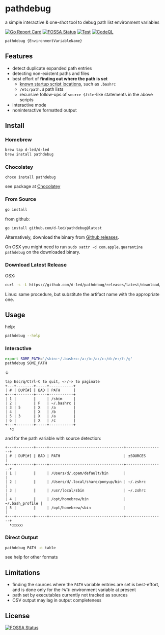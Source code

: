 # pathdebug

a simple interactive & one-shot tool to debug path list environment variables

[![Go Report Card](https://goreportcard.com/badge/github.com/d-led/pathdebug)](https://goreportcard.com/report/github.com/d-led/pathdebug)
[![FOSSA Status](https://app.fossa.com/api/projects/git%2Bgithub.com%2Fd-led%2Fpathdebug.svg?type=shield)](https://app.fossa.com/projects/git%2Bgithub.com%2Fd-led%2Fpathdebug?ref=badge_shield)
[![Test](https://github.com/d-led/pathdebug/actions/workflows/test.yml/badge.svg)](https://github.com/d-led/pathdebug/actions/workflows/test.yml)
[![CodeQL](https://github.com/d-led/pathdebug/actions/workflows/codeql.yml/badge.svg)](https://github.com/d-led/pathdebug/actions/workflows/codeql.yml)

```bash
pathdebug {EnvironmentVariableName}
```

## Features

- detect duplicate expanded path entries
- detecting non-existent paths and files
- best effort of **finding out where the path is set**
  - [known startup script locations](common/known_paths.go), such as `.bashrc`
  - `/etc/path.d` path lists
  - recursive follow-ups of `source $file`-like statements in the above scripts
- interactive mode
- noninteractive formatted output

## Install

### Homebrew

```bash
brew tap d-led/d-led
brew install pathdebug
```

### Chocolatey

```shell
choco install pathdebug
```

see package at [Chocolatey](https://community.chocolatey.org/packages/pathdebug)

### From Source

```bash
go install
```

from github:

```bash
go install github.com/d-led/pathdebug@latest
```

Alternatively, download the binary from [Github releases](https://github.com/d-led/pathdebug/releases/).

On OSX you might need to run `sudo xattr -d com.apple.quarantine pathdebug` on the downloaded binary.

### Download Latest Release

OSX:

```bash
curl -s -L https://github.com/d-led/pathdebug/releases/latest/download/pathdebug_Darwin_all.tar.gz | tar xvz - pathdebug
```

Linux: same procedure, but substitute the artifact name with the appropriate one.

## Usage

help:

```bash
pathdebug --help
```

### Interactive

```bash
export SOME_PATH='/sbin:~/.bashrc:/a:/b:/a:/c:/d:/e:/f:/g'
pathdebug SOME_PATH
```

&darr;

```text
tap Esc/q/Ctrl-C to quit, <-/-> to paginate
+---+--------+-----+-----------+
| # | DUP[#] | BAD | PATH      |
+---+--------+-----+-----------+
| 1 |        |     | /sbin     |
| 2 |        | F   | ~/.bashrc |
| 3 | 5      | X   | /a        |
| 4 |        | X   | /b        |
| 5 | 3      | X   | /a        |
| 6 |        | X   | /c        |
+---+--------+-----+-----------+
  •○
```

and for the path variable with source detection:

```text
+---+--------+-----+----------------------------------+-----------------+
| # | DUP[#] | BAD | PATH                             | ±SOURCES        |
+---+--------+-----+----------------------------------+-----------------+
| 1 |        |     | /Users/d/.opam/default/bin       |                 |
| 2 |        |     | /Users/d/.local/share/ponyup/bin | ~/.zshrc        |
| 3 |        |     | /usr/local/sbin                  | ~/.zshrc        |
| 4 |        |     | /opt/homebrew/bin                | ~/.bash_profile |
| 5 |        |     | /opt/homebrew/sbin               |                 |
+---+--------+-----+----------------------------------+-----------------+
  •○○○○○
```

### Direct Output

```bash
pathdebug PATH -o table
```

see help for other formats

## Limitations

- finding the sources where the `PATH` variable entries are set is best-effort, and is done only for the `PATH` environment variable at present
- path set by executables currently not tracked as sources
- CSV output may lag in output completeness

## License

[![FOSSA Status](https://app.fossa.com/api/projects/git%2Bgithub.com%2Fd-led%2Fpathdebug.svg?type=large)](https://app.fossa.com/projects/git%2Bgithub.com%2Fd-led%2Fpathdebug?ref=badge_large)
